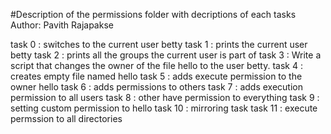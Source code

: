 #Description of the permissions folder with decriptions of each tasks
Author:  Pavith Rajapakse

task 0 : switches to the current user betty
task 1  : prints the current user betty
task 2 : prints all the groups the current user is part of
task 3 : Write a script that changes the owner of the file hello to the user betty.
task 4 : creates empty file named hello
task 5 : adds execute permission to the owner hello
task 6 : adds permissions to others
task 7 : adds execution permission to all users
task 8 : other have permission to everything
task 9 : setting custom permission to hello
task 10 : mirroring task
task 11 : execute permssion to all directories














